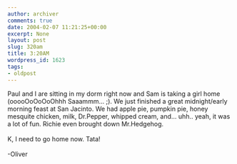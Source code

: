 ```yaml
---
author: archiver
comments: true
date: 2004-02-07 11:21:25+00:00
excerpt: None
layout: post
slug: 320am
title: 3:20AM
wordpress_id: 1623
tags:
- oldpost
---
```


Paul and I are sitting in my dorm right now and Sam is taking a girl home (ooooOoOoOoOhhh Saaammm... ;).  We just finished a great midnight/early morning feast at San Jacinto.  We had apple pie, pumpkin pie, honey mesquite chicken, milk, Dr.Pepper, whipped cream, and... uhh.. yeah, it was a lot of fun. Richie even brought down Mr.Hedgehog.<br /><br />K, I need to go home now. Tata!<br /><br />-Oliver